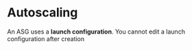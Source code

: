 # Autoscaling

An ASG uses a  **launch configuration**. You cannot edit a launch configuration after creation